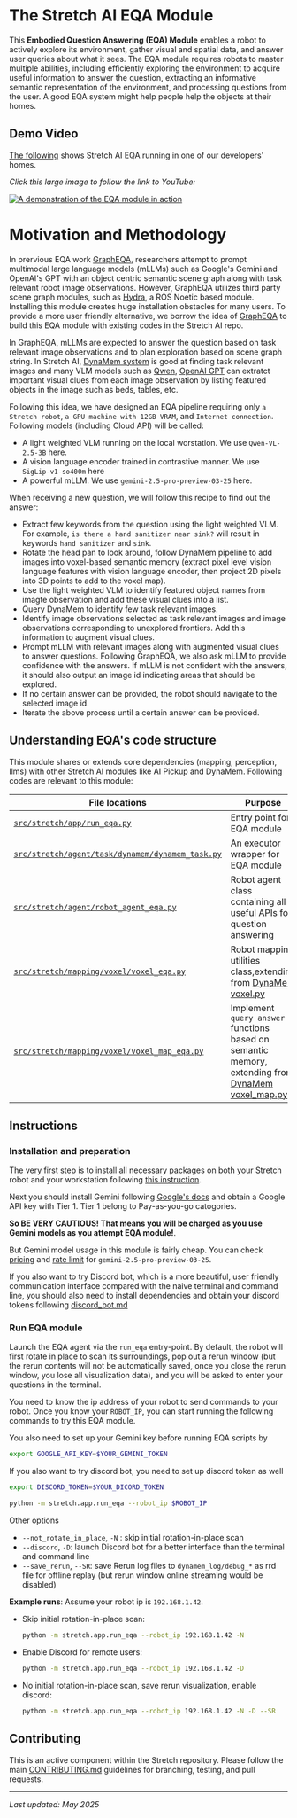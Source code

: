# The Stretch AI EQA Module

This **Embodied Question Answering (EQA) Module** enables a robot to actively explore its environment, gather visual and spatial data, and answer user queries about what it sees. The EQA module requires robots to master multiple abilities, including  efficiently exploring the environment to acquire useful information to answer the question, extracting an informative semantic representation of the environment, and processing questions from the user. A good EQA system might help people help the objects at their homes.

## Demo Video

[The following](https://www.youtube.com/watch?v=iZDlwcrf7ck) shows Stretch AI EQA running in one of our developers' homes.

_Click this large image to follow the link to YouTube:_

[![A demonstration of the EQA module in action](images/eqa.png)](https://www.youtube.com/watch?v=iZDlwcrf7ck)

# Motivation and Methodology

In prervious EQA work [GraphEQA](https://arxiv.org/abs/2412.14480), researchers attempt to prompt multimodal large language models (mLLMs) such as Google's Gemini and OpenAI's GPT with an object centric semantic scene graph along with task relevant robot image observations. However, GraphEQA utilizes third party scene graph modules, such as [Hydra](https://arxiv.org/abs/2201.13360), a ROS Noetic based module. Installing this module creates huge installation obstacles for many users. To provide a more user friendly alternative, we borrow the idea of [GraphEQA](https://arxiv.org/abs/2412.14480) to build this EQA module with existing codes in the Stretch AI repo.

In GraphEQA, mLLMs are expected to answer the question based on task relevant image observations and to plan exploration based on scene graph string. In Stretch AI, [DynaMem system](dynamem.md) is good at finding task relevant images and many VLM models such as [Qwen](../src/stretch/llms/qwen_client.py), [OpenAI GPT](../src/stretch/llms/openai_client.py) can extratct important visual clues from each image observation by listing featured objects in the image such as beds, tables, etc. 

Following this idea, we have designed an EQA pipeline requiring only `a Stretch robot`, `a GPU machine with 12GB VRAM`, and `Internet connection`. Following models (including Cloud API) will be called:
- A light weighted VLM running on the local worstation. We use `Qwen-VL-2.5-3B` here.
- A vision language encoder trained in contrastive manner. We use `SigLip-v1-so400m` here
- A powerful mLLM. We use `gemini-2.5-pro-preview-03-25` here.

When receiving a new question, we will follow this recipe to find out the answer:
- Extract few keywords from the question using the light weighted VLM. For example, `is there a hand sanitizer near sink?` will result in keywords `hand sanitizer` and `sink`.
- Rotate the head pan to look around, follow DynaMem pipeline to add images into voxel-based semantic memory (extract pixel level vision language features with vision language encoder, then project 2D pixels into 3D points to add to the voxel map).
- Use the light weighted VLM to identify featured object names from imagte observation and add these visual clues into a list.
- Query DynaMem to identify few task relevant images.
- Identify image observations selected as task relevant images and image observations corresponding to unexplored frontiers. Add this information to augment visual clues.
- Prompt mLLM with relevant images along with augmented visual clues to answer questions. Following GraphEQA, we also ask mLLM to provide confidence with the answers. If mLLM is not confident with the answers, it should also output an image id indicating areas that should be explored. 
- If no certain answer can be provided, the robot should navigate to the selected image id.
- Iterate the above process until a certain answer can be provided.


## Understanding EQA's code structure

This module shares or extends core dependencies (mapping, perception, llms) with other Stretch AI modules like AI Pickup and DynaMem. Following codes are relevant to this module: 

| File locations                  | Purpose                                                     |
| ----------------------- | ---------------------------------------------------------------- |
| [`src/stretch/app/run_eqa.py`](../src/stretch/app/run_eqa.py)       |       Entry point for EQA module                       |
| [`src/stretch/agent/task/dynamem/dynamem_task.py`](../src/stretch/agent/task/dynamem/dynamem_task.py?plain=1#L409)  | An executor wrapper for EQA module |
| [`src/stretch/agent/robot_agent_eqa.py`](../src/stretch/agent/robot_agent_eqa.py)             | Robot agent class containing all useful APIs for question answering  |
| [`src/stretch/mapping/voxel/voxel_eqa.py`](../src/stretch/mapping/voxel/voxel_eqa.py)         | Robot mapping utilities class,extending from [DynaMem voxel.py](../src/stretch/mapping/voxel/voxel_dynamem.py)            |
| [`src/stretch/mapping/voxel/voxel_map_eqa.py`](../src/stretch/mapping/voxel/voxel_map_eqa.py)         | Implement `query answer` functions based on semantic memory,  extending from [DynaMem voxel_map.py](../src/stretch/mapping/voxel/voxel_map_dynamem.py) |

## Instructions

### Installation and preparation

The very first step is to install all necessary packages on both your Stretch robot and your workstation following [this instruction](./install_details.md). 

Next you should install Gemini following [Google's docs](https://ai.google.dev/gemini-api/docs/quickstart?lang=python) and obtain a Google API key with Tier 1. Tier 1 belong to Pay-as-you-go catogories. 

**So BE VERY CAUTIOUS! That means you will be charged as you use Gemini models as you attempt EQA module!**.  

But Gemini model usage in this module is fairly cheap. You can check [pricing](https://ai.google.dev/gemini-api/docs/pricing) and [rate limit](https://ai.google.dev/gemini-api/docs/rate-limits) for `gemini-2.5-pro-preview-03-25`.

If you also want to try Discord bot, which is a more beautiful, user friendly communication interface compared with the naive terminal and command line, you should also need to install dependencies and obtain your discord tokens following [discord_bot.md](./discord_bot.md)

### Run EQA module

Launch the EQA agent via the `run_eqa` entry-point. By default, the robot will first rotate in place to scan its surroundings, pop out a rerun window (but the rerun contents will not be automatically saved, once you close the rerun window, you lose all visualization data), and you will be asked to enter your questions in the terminal.

You need to know the ip address of your robot to send commands to your robot. Once you know your `ROBOT_IP`, you can start running the following commands to try this EQA module. 

You also need to set up your Gemini key before running EQA scripts by

```bash
export GOOGLE_API_KEY=$YOUR_GEMINI_TOKEN
```

If you also want to try discord bot, you need to set up discord token as well

```bash
export DISCORD_TOKEN=$YOUR_DICORD_TOKEN
```

```bash
python -m stretch.app.run_eqa --robot_ip $ROBOT_IP
```

Other options

- `--not_rotate_in_place`, `-N` : skip initial rotation-in-place scan
- `--discord`, `-D`: launch Discord bot for a better interface than the terminal and command line
- `--save_rerun`, `--SR`: save Rerun log files to `dynamem_log/debug_*` as rrd file for offline replay (but rerun window online streaming would be disabled)

**Example runs**:
Assume your robot ip is `192.168.1.42`.
* Skip initial rotation-in-place scan:

  ```bash
  python -m stretch.app.run_eqa --robot_ip 192.168.1.42 -N
  ```
* Enable Discord for remote users:

  ```bash
  python -m stretch.app.run_eqa --robot_ip 192.168.1.42 -D
  ```
* No initial rotation-in-place scan, save rerun visualization, enable discord:

  ```bash
  python -m stretch.app.run_eqa --robot_ip 192.168.1.42 -N -D --SR
  ```


## Contributing

This is an active component within the Stretch repository. Please follow the main [CONTRIBUTING.md](./CONTRIBUTING.md) guidelines for branching, testing, and pull requests.

---

*Last updated: May 2025*
